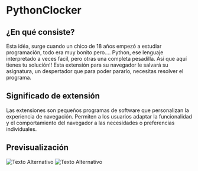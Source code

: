 # PythonClocker

## ¿En qué consiste?
Esta idéa, surge cuando un chico de 18 años empezó a estudiar programación, todo era muy bonito pero.... Python, ese lenguaje interpretado a veces facil, pero otras una completa pesadilla.
Así que aquí tienes tu solución!!
Esta extensión para su navegador le salvará su asignatura, un despertador que para poder pararlo, necesitas resolver el programa.

## Significado de extensión
Las extensiones son pequeños programas de software que personalizan la experiencia de navegación. Permiten a los usuarios adaptar la funcionalidad y el comportamiento del navegador a las necesidades o preferencias individuales.

## Previsualización
![Texto Alternativo](/assets/pyclkr1)
![Texto Alternativo](/assets/pyclkr2)
